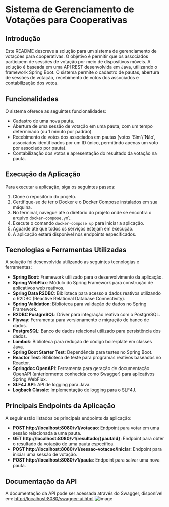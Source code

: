 ﻿# Sistema de Gerenciamento de Votações para Cooperativas

## Introdução

Este README descreve a solução para um sistema de gerenciamento de votações para cooperativas. O objetivo é permitir que os associados participem de sessões de votação por meio de dispositivos móveis. A solução é baseada em uma API REST desenvolvida em Java, utilizando o framework Spring Boot. O sistema permite o cadastro de pautas, abertura de sessões de votação, recebimento de votos dos associados e contabilização dos votos.

## Funcionalidades

O sistema oferece as seguintes funcionalidades:

- Cadastro de uma nova pauta.
- Abertura de uma sessão de votação em uma pauta, com um tempo determinado (ou 1 minuto por padrão).
- Recebimento de votos dos associados em pautas (votos 'Sim'/'Não', associados identificados por um ID único, permitindo apenas um voto por associado por pauta).
- Contabilização dos votos e apresentação do resultado da votação na pauta.

## Execução da Aplicação

Para executar a aplicação, siga os seguintes passos:

1. Clone o repositório do projeto.
2. Certifique-se de ter o Docker e o Docker Compose instalados em sua máquina.
3. No terminal, navegue até o diretório do projeto onde se encontra o arquivo `docker-compose.yml`.
4. Execute o comando `docker-compose up` para iniciar a aplicação.
5. Aguarde até que todos os serviços estejam em execução.
6. A aplicação estará disponível nos endpoints especificados.

## Tecnologias e Ferramentas Utilizadas

A solução foi desenvolvida utilizando as seguintes tecnologias e ferramentas:

- **Spring Boot**: Framework utilizado para o desenvolvimento da aplicação.
- **Spring WebFlux**: Módulo do Spring Framework para construção de aplicativos web reativos.
- **Spring Data R2DBC**: Biblioteca para acesso a dados reativos utilizando o R2DBC (Reactive Relational Database Connectivity).
- **Spring Validation**: Biblioteca para validação de dados no Spring Framework.
- **R2DBC PostgreSQL**: Driver para integração reativa com o PostgreSQL.
- **Flyway**: Ferramenta para versionamento e migração de banco de dados.
- **PostgreSQL**: Banco de dados relacional utilizado para persistência dos dados.
- **Lombok**: Biblioteca para redução de código boilerplate em classes Java.
- **Spring Boot Starter Test**: Dependência para testes no Spring Boot.
- **Reactor Test**: Biblioteca de teste para programas reativos baseados no Reactor.
- **Springdoc OpenAPI**: Ferramenta para geração de documentação OpenAPI (anteriormente conhecida como Swagger) para aplicativos Spring WebFlux.
- **SLF4J API**: API de logging para Java.
- **Logback Classic**: Implementação de logging para o SLF4J.

## Principais Endpoints da Aplicação

A seguir estão listados os principais endpoints da aplicação:

- **POST http://localhost:8080/v1/votacao**: Endpoint para votar em uma sessão relacionada a uma pauta.
- **GET http://localhost:8080/v1/resultado/{pautaId}**: Endpoint para obter o resultado da votação de uma pauta específica.
- **POST http://localhost:8080/v1/sessao-votacao/iniciar**: Endpoint para iniciar uma sessão de votação.
- **POST http://localhost:8080/v1/pauta**: Endpoint para salvar uma nova pauta.

## Documentação da API

A documentação da API pode ser acessada através do Swagger, disponível em: [http://localhost:8080/swagger-ui.html](http://localhost:8080/swagger-ui.html)
![image](https://github.com/PedroTeixeiraa/votacao-pauta/assets/54821438/3f869368-5e6f-46e2-bacd-cdd4acbb76e9)
